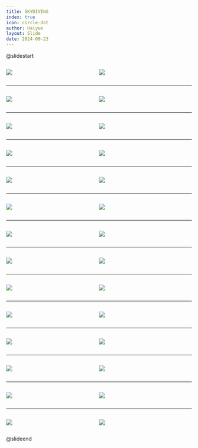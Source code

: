 ```yaml
---
title: SKYDIVING
index: true
icon: circle-dot
author: Haiyue
layout: Slide
date: 2024-09-23
---
```

 
@slidestart

<div style="display:flex">
<div style="flex:1">

![](https://raw.githubusercontent.com/yclord/reading/refs/heads/master/english/Level-R/SKYDIVING/001.webp)
</div>
<div style="flex:1">

![](https://raw.githubusercontent.com/yclord/reading/refs/heads/master/english/Level-R/SKYDIVING/002.webp)
</div>
</div>

---

<div style="display:flex">
<div style="flex:1">

![](https://raw.githubusercontent.com/yclord/reading/refs/heads/master/english/Level-R/SKYDIVING/003.webp)
</div>
<div style="flex:1">

![](https://raw.githubusercontent.com/yclord/reading/refs/heads/master/english/Level-R/SKYDIVING/004.webp)
</div>
</div>

---

<div style="display:flex">
<div style="flex:1">

![](https://raw.githubusercontent.com/yclord/reading/refs/heads/master/english/Level-R/SKYDIVING/005.webp)
</div>
<div style="flex:1">

![](https://raw.githubusercontent.com/yclord/reading/refs/heads/master/english/Level-R/SKYDIVING/006.webp)
</div>
</div>

---

<div style="display:flex">
<div style="flex:1">

![](https://raw.githubusercontent.com/yclord/reading/refs/heads/master/english/Level-R/SKYDIVING/007.webp)
</div>
<div style="flex:1">

![](https://raw.githubusercontent.com/yclord/reading/refs/heads/master/english/Level-R/SKYDIVING/008.webp)
</div>
</div>

---

<div style="display:flex">
<div style="flex:1">

![](https://raw.githubusercontent.com/yclord/reading/refs/heads/master/english/Level-R/SKYDIVING/009.webp)
</div>
<div style="flex:1">

![](https://raw.githubusercontent.com/yclord/reading/refs/heads/master/english/Level-R/SKYDIVING/010.webp)
</div>
</div>

---

<div style="display:flex">
<div style="flex:1">

![](https://raw.githubusercontent.com/yclord/reading/refs/heads/master/english/Level-R/SKYDIVING/011.webp)
</div>
<div style="flex:1">

![](https://raw.githubusercontent.com/yclord/reading/refs/heads/master/english/Level-R/SKYDIVING/012.webp)
</div>
</div>

---

<div style="display:flex">
<div style="flex:1">

![](https://raw.githubusercontent.com/yclord/reading/refs/heads/master/english/Level-R/SKYDIVING/013.webp)
</div>
<div style="flex:1">

![](https://raw.githubusercontent.com/yclord/reading/refs/heads/master/english/Level-R/SKYDIVING/014.webp)
</div>
</div>

---

<div style="display:flex">
<div style="flex:1">

![](https://raw.githubusercontent.com/yclord/reading/refs/heads/master/english/Level-R/SKYDIVING/015.webp)
</div>
<div style="flex:1">

![](https://raw.githubusercontent.com/yclord/reading/refs/heads/master/english/Level-R/SKYDIVING/016.webp)
</div>
</div>

---

<div style="display:flex">
<div style="flex:1">

![](https://raw.githubusercontent.com/yclord/reading/refs/heads/master/english/Level-R/SKYDIVING/017.webp)
</div>
<div style="flex:1">

![](https://raw.githubusercontent.com/yclord/reading/refs/heads/master/english/Level-R/SKYDIVING/018.webp)
</div>
</div>

---

<div style="display:flex">
<div style="flex:1">

![](https://raw.githubusercontent.com/yclord/reading/refs/heads/master/english/Level-R/SKYDIVING/019.webp)
</div>
<div style="flex:1">

![](https://raw.githubusercontent.com/yclord/reading/refs/heads/master/english/Level-R/SKYDIVING/020.webp)
</div>
</div>

---

<div style="display:flex">
<div style="flex:1">

![](https://raw.githubusercontent.com/yclord/reading/refs/heads/master/english/Level-R/SKYDIVING/021.webp)
</div>
<div style="flex:1">

![](https://raw.githubusercontent.com/yclord/reading/refs/heads/master/english/Level-R/SKYDIVING/022.webp)
</div>
</div>

---

<div style="display:flex">
<div style="flex:1">

![](https://raw.githubusercontent.com/yclord/reading/refs/heads/master/english/Level-R/SKYDIVING/023.webp)
</div>
<div style="flex:1">

![](https://raw.githubusercontent.com/yclord/reading/refs/heads/master/english/Level-R/SKYDIVING/024.webp)
</div>
</div>

---

<div style="display:flex">
<div style="flex:1">

![](https://raw.githubusercontent.com/yclord/reading/refs/heads/master/english/Level-R/SKYDIVING/025.webp)
</div>
<div style="flex:1">

![](https://raw.githubusercontent.com/yclord/reading/refs/heads/master/english/Level-R/SKYDIVING/026.webp)
</div>
</div>

---

<div style="display:flex">
<div style="flex:1">

![](https://raw.githubusercontent.com/yclord/reading/refs/heads/master/english/Level-R/SKYDIVING/027.webp)
</div>
<div style="flex:1">

![](https://raw.githubusercontent.com/yclord/reading/refs/heads/master/english/Level-R/SKYDIVING/028.webp)
</div>
</div>

@slideend